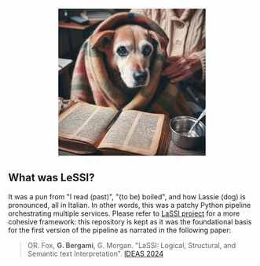 <p align="center">
  <img src="https://github.com/datagram-db/LeSSI-python/blob/solid_state_survivor/DeprecatedProject.jpeg?raw=true" width="300" alt="This is LeSSI: a pun from "I read" in Italian, and the way Lassie (dog) is pronounced in Italian."/>
</p>


## What was LeSSI?

It was a pun from "I read (past)", "(to be) boiled", and how Lassie (dog) is pronounced, all in Italian.
In other words, this was a patchy Python pipeline orchestrating multiple services. Please refer to  [LaSSI project](https://github.com/datagram-db/LaSSI-pipeline) for a more cohesive framework: this repository is kept as it was the foundational basis for the first version of the pipeline as narrated in the following paper:

> OR. Fox, **G. Bergami**, G. Morgan. "LaSSI: Logical, Structural, and Semantic text Interpretation". [IDEAS 2024](https://conferences.sigappfr.org/ideas2024/program/#session_3)
